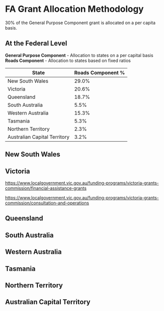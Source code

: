 # FA Grant Allocation Methodology

30% of the General Purpose Component grant is allocated on a per capita basis.

## At the Federal Level

**General Purpose Component** - Allocation to states on a per capital basis
**Roads Component** - Allocation to states based on fixed ratios 

| State | Roads Component %|
|-------|------------------|
| New South Wales | 29.0% |
| Victoria | 20.6% |
| Queensland | 18.7% |
| South Australia | 5.5% |
| Western Australia | 15.3% |
| Tasmania | 5.3% |
| Northern Territory | 2.3% |
| Australian Capital Territory | 3.2% |

## New South Wales

## Victoria

https://www.localgovernment.vic.gov.au/funding-programs/victoria-grants-commission/financial-assistance-grants

https://www.localgovernment.vic.gov.au/funding-programs/victoria-grants-commission/consultation-and-operations

## Queensland

## South Australia

## Western Australia

## Tasmania

## Northern Territory

## Australian Capital Territory